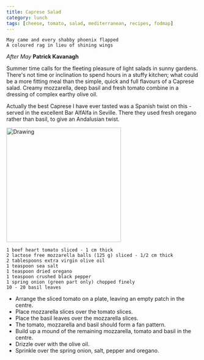 ```yaml
---
title: Caprese Salad
category: lunch
tags: [cheese, tomato, salad, mediterranean, recipes, fodmap]
---
```


	May came and every shabby phoenix flapped
	A coloured rag in lieu of shining wings
	 
*After May* **Patrick Kavanagh**

Summer time calls for the fleeting pleasure of light salads in sunny gardens. There's not time or inclination to spend hours in a stuffy kitchen; what could be a more fitting meal than the simple, quick and full flavours of a Caprese salad. Creamy mozzarella, deep basil and fresh tomato combine in a dressing of complex earthy olive oil. 

Actually the best Caprese I have ever tasted was a Spanish twist on this - served in the excellent Bar AlfAlfa in Seville. There they used fresh oregano rather than basil, to give an Andalusian twist.

<img src="http://fodblog.github.io/assets/pictures/caprese.jpg" alt="Drawing" style="width: 300px;"/>

	1 beef heart tomato sliced - 1 cm thick
	2 lactose free mozzarella balls (125 g) sliced - 1/2 cm thick
	2 tablespoons extra virgin olive oil
	1 teaspoon sea salt
	1 teaspoon dried oregano
	1 teaspoon crushed black pepper 
	1 spring onion (green part only) chopped finely
	10 - 20 basil leaves
	
* Arrange the sliced tomato on a plate, leaving an empty patch in the centre.
* Place mozzarella slices over the tomato slices.
* Place the basil leaves over the mozzarella slices.
* The tomato, mozzarella and basil should form a fan pattern.
* Build up a mound of the remaining mozzarella, tomato and basil in the centre.
* Drizzle over with the olive oil.
* Sprinkle over the spring onion, salt, pepper and oregano.
